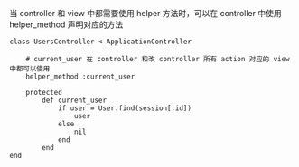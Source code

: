 当 controller 和 view 中都需要使用 helper 方法时，可以在 controller 中使用 helper_method 声明对应的方法

```
class UsersController < ApplicationController

	# current_user 在 controller 和改 controller 所有 action 对应的 view 中都可以使用
	helper_method :current_user
	
	protected
		def current_user
			if user = User.find(session[:id])
				user
			else
				nil
			end
		end
end
```
